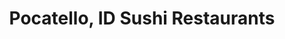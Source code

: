 ---
layout: city
title: Pocatello, ID Sushi Restaurants
permalink: /idaho/pocatello/
stateAbbr: ID
stateName: Idaho
cityName: Pocatello
---